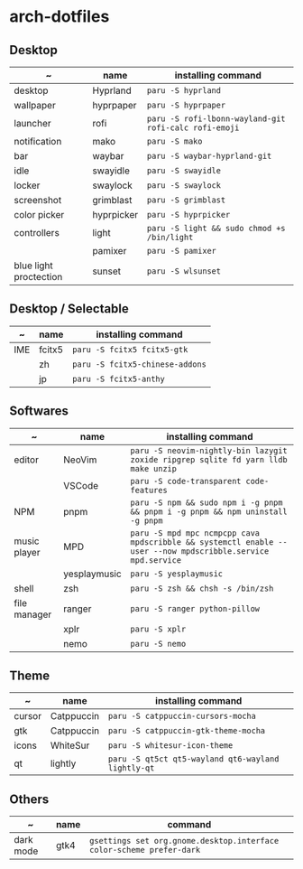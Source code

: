 # arch-dotfiles

## Desktop

| ~                      | name       | installing command                                    |
| ---------------------- | ---------- | ----------------------------------------------------- |
| desktop                | Hyprland   | `paru -S hyprland`                                    |
| wallpaper              | hyprpaper  | `paru -S hyprpaper`                                   |
| launcher               | rofi       | `paru -S rofi-lbonn-wayland-git rofi-calc rofi-emoji` |
| notification           | mako       | `paru -S mako`                                        |
| bar                    | waybar     | `paru -S waybar-hyprland-git`                         |
| idle                   | swayidle   | `paru -S swayidle`                                    |
| locker                 | swaylock   | `paru -S swaylock`                                    |
| screenshot             | grimblast  | `paru -S grimblast`                                   |
| color picker           | hyprpicker | `paru -S hyprpicker`                                  |
| controllers            | light      | `paru -S light && sudo chmod +s /bin/light`           |
|                        | pamixer    | `paru -S pamixer`                                     |
| blue light proctection | sunset     | `paru -S wlsunset`                                    |

## Desktop / Selectable

| ~   | name   | installing command              |
| --- | ------ | ------------------------------- |
| IME | fcitx5 | `paru -S fcitx5 fcitx5-gtk`     |
|     | zh     | `paru -S fcitx5-chinese-addons` |
|     | jp     | `paru -S fcitx5-anthy`          |

## Softwares

| ~            | name         | installing command                                                                                          |
| ------------ | ------------ | ----------------------------------------------------------------------------------------------------------- |
| editor       | NeoVim       | `paru -S neovim-nightly-bin lazygit zoxide ripgrep sqlite fd yarn lldb make unzip`                          |
|              | VSCode       | `paru -S code-transparent code-features`                                                                    |
| NPM          | pnpm         | `paru -S npm && sudo npm i -g pnpm && pnpm i -g pnpm && npm uninstall -g pnpm`                              |
| music player | MPD          | `paru -S mpd mpc ncmpcpp cava mpdscribble && systemctl enable --user --now mpdscribble.service mpd.service` |
|              | yesplaymusic | `paru -S yesplaymusic`                                                                                      |
| shell        | zsh          | `paru -S zsh && chsh -s /bin/zsh`                                                                           |
| file manager | ranger       | `paru -S ranger python-pillow`                                                                              |
|              | xplr         | `paru -S xplr`                                                                                              |
|              | nemo         | `paru -S nemo`                                                                                              |

## Theme

| ~      | name       | installing command                                 |
| ------ | ---------- | -------------------------------------------------- |
| cursor | Catppuccin | `paru -S catppuccin-cursors-mocha`                 |
| gtk    | Catppuccin | `paru -S catppuccin-gtk-theme-mocha`               |
| icons  | WhiteSur   | `paru -S whitesur-icon-theme`                      |
| qt     | lightly    | `paru -S qt5ct qt5-wayland qt6-wayland lightly-qt` |

## Others

| ~         | name | command                                                              |
| --------- | ---- | -------------------------------------------------------------------- |
| dark mode | gtk4 | `gsettings set org.gnome.desktop.interface color-scheme prefer-dark` |
